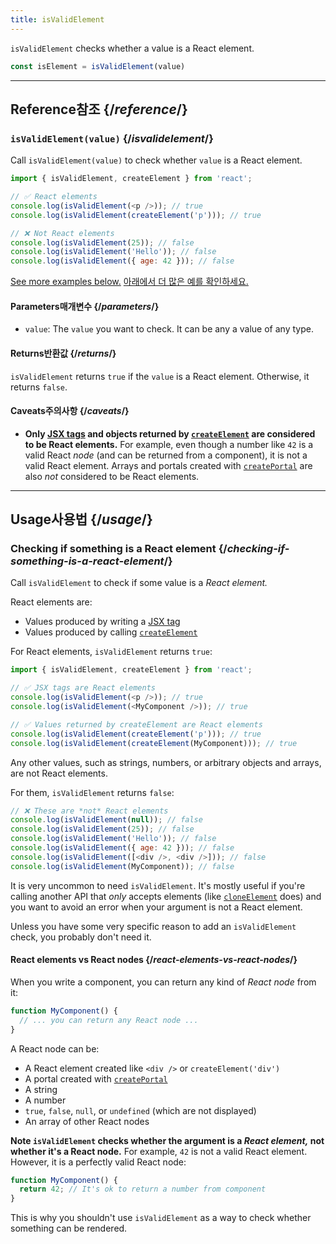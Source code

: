 ```yaml
---
title: isValidElement
---
```


<Intro>

`isValidElement` checks whether a value is a React element.

```js
const isElement = isValidElement(value)
```

</Intro>

<InlineToc />

---

## Reference<Trans>참조</Trans> {/*reference*/}

### `isValidElement(value)` {/*isvalidelement*/}

Call `isValidElement(value)` to check whether `value` is a React element.

```js
import { isValidElement, createElement } from 'react';

// ✅ React elements
console.log(isValidElement(<p />)); // true
console.log(isValidElement(createElement('p'))); // true

// ❌ Not React elements
console.log(isValidElement(25)); // false
console.log(isValidElement('Hello')); // false
console.log(isValidElement({ age: 42 })); // false
```

[See more examples below.](#usage)
<Trans>[아래에서 더 많은 예를 확인하세요.](#usage)</Trans>

#### Parameters<Trans>매개변수</Trans> {/*parameters*/}

* `value`: The `value` you want to check. It can be any a value of any type.

#### Returns<Trans>반환값</Trans> {/*returns*/}

`isValidElement` returns `true` if the `value` is a React element. Otherwise, it returns `false`.

#### Caveats<Trans>주의사항</Trans> {/*caveats*/}

* **Only [JSX tags](/learn/writing-markup-with-jsx) and objects returned by [`createElement`](/reference/react/createElement) are considered to be React elements.** For example, even though a number like `42` is a valid React *node* (and can be returned from a component), it is not a valid React element. Arrays and portals created with [`createPortal`](/reference/react-dom/createPortal) are also *not* considered to be React elements.

---

## Usage<Trans>사용법</Trans> {/*usage*/}

### Checking if something is a React element {/*checking-if-something-is-a-react-element*/}

Call `isValidElement` to check if some value is a *React element.*

React elements are:

- Values produced by writing a [JSX tag](/learn/writing-markup-with-jsx)
- Values produced by calling [`createElement`](/reference/react/createElement)

For React elements, `isValidElement` returns `true`:

```js
import { isValidElement, createElement } from 'react';

// ✅ JSX tags are React elements
console.log(isValidElement(<p />)); // true
console.log(isValidElement(<MyComponent />)); // true

// ✅ Values returned by createElement are React elements
console.log(isValidElement(createElement('p'))); // true
console.log(isValidElement(createElement(MyComponent))); // true
```

Any other values, such as strings, numbers, or arbitrary objects and arrays, are not React elements.

For them, `isValidElement` returns `false`:

```js
// ❌ These are *not* React elements
console.log(isValidElement(null)); // false
console.log(isValidElement(25)); // false
console.log(isValidElement('Hello')); // false
console.log(isValidElement({ age: 42 })); // false
console.log(isValidElement([<div />, <div />])); // false
console.log(isValidElement(MyComponent)); // false
```

It is very uncommon to need `isValidElement`. It's mostly useful if you're calling another API that *only* accepts elements (like [`cloneElement`](/reference/react/cloneElement) does) and you want to avoid an error when your argument is not a React element.

Unless you have some very specific reason to add an `isValidElement` check, you probably don't need it.

<DeepDive>

#### React elements vs React nodes {/*react-elements-vs-react-nodes*/}

When you write a component, you can return any kind of *React node* from it:

```js
function MyComponent() {
  // ... you can return any React node ...
}
```

A React node can be:

- A React element created like `<div />` or `createElement('div')`
- A portal created with [`createPortal`](/reference/react-dom/createPortal)
- A string
- A number
- `true`, `false`, `null`, or `undefined` (which are not displayed)
- An array of other React nodes

**Note `isValidElement` checks whether the argument is a *React element,* not whether it's a React node.** For example, `42` is not a valid React element. However, it is a perfectly valid React node:

```js
function MyComponent() {
  return 42; // It's ok to return a number from component
}
```

This is why you shouldn't use `isValidElement` as a way to check whether something can be rendered.

</DeepDive>
